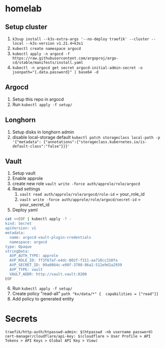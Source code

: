 # homelab

## Setup cluster
1) `k3sup install --k3s-extra-args '--no-deploy traefik' --cluster --local --k3s-version v1.21.4+k3s1`
2) `kubectl create namespace argocd`
3) `kubectl apply -n argocd -f https://raw.githubusercontent.com/argoproj/argo-cd/stable/manifests/install.yaml`
4) `kubectl -n argocd get secret argocd-initial-admin-secret -o jsonpath="{.data.password}" | base64 -d`

## Argocd

1) Setup this repo in argocd
2) Run `kubectl apply -f setup/`


## Longhorn

1) Setup disks in longhorn admin
2) disable local-storage default `kubectl patch storageclass local-path -p '{"metadata": {"annotations":{"storageclass.kubernetes.io/is-default-class":"false"}}}'`


## Vault

1) Setup vault
2) Enable approle
3) create new role `vault write -force auth/approle/role/argocd`
4) Read settings
    1) `vault read auth/approle/role/argocd/role-id` = your_role_id
    1) `vault write -force auth/approle/role/argocd/secret-id` = your_secret_id
5) Deploy yaml 
```bash
cat <<EOF | kubectl apply -f -
kind: Secret
apiVersion: v1
metadata:
  name: argocd-vault-plugin-credentials
  namespace: argocd
type: Opaque
stringData:
  AVP_AUTH_TYPE: approle
  AVP_ROLE_ID: ff3f67af-e4dc-002f-f311-aa710cc310fa
  AVP_SECRET_ID: 09a0864c-e98f-3708-86a2-512e9d1a2939
  AVP_TYPE: vault
  VAULT_ADDR: http://vault.vault:8200
EOF
```
6) Run `kubectl apply -f setup/`
7) Create policy "read-all" `path "kv/data/*" {  capabilities = ["read"]}`
8) Add policy to generated entity


# Secrets
```
traefik/http-auth/htpasswd-admin: $(htpasswd -nb username password)
cert-manager/cloudflare/api-key: $(cloudflare > User Profile > API Tokens > API Keys > Global API Key > View)
```